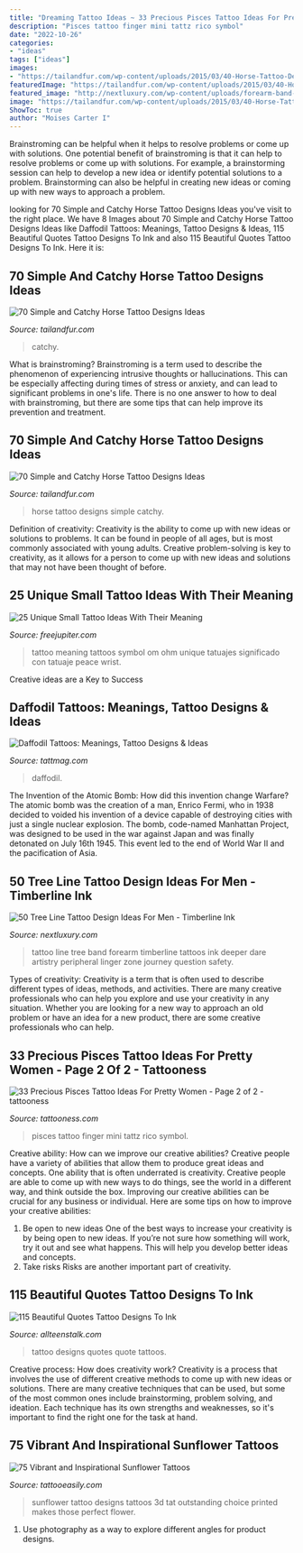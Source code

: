 ```yaml
---
title: "Dreaming Tattoo Ideas ~ 33 Precious Pisces Tattoo Ideas For Pretty Women"
description: "Pisces tattoo finger mini tattz rico symbol"
date: "2022-10-26"
categories:
- "ideas"
tags: ["ideas"]
images:
- "https://tailandfur.com/wp-content/uploads/2015/03/40-Horse-Tattoo-Designs-12.jpg"
featuredImage: "https://tailandfur.com/wp-content/uploads/2015/03/40-Horse-Tattoo-Designs-12.jpg"
featured_image: "http://nextluxury.com/wp-content/uploads/forearm-band-timberline-male-tattoos.jpg"
image: "https://tailandfur.com/wp-content/uploads/2015/03/40-Horse-Tattoo-Designs-12.jpg"
ShowToc: true
author: "Moises Carter I"
---
```



Brainstroming can be helpful when it helps to resolve problems or come up with solutions.
One potential benefit of brainstroming is that it can help to resolve problems or come up with solutions. For example, a brainstorming session can help to develop a new idea or identify potential solutions to a problem. Brainstorming can also be helpful in creating new ideas or coming up with new ways to approach a problem.

	

		
looking for 70 Simple and Catchy Horse Tattoo Designs Ideas you've visit to the right place. We have 8 Images about 70 Simple and Catchy Horse Tattoo Designs Ideas like Daffodil Tattoos: Meanings, Tattoo Designs &amp; Ideas, 115 Beautiful Quotes Tattoo Designs To Ink and also 115 Beautiful Quotes Tattoo Designs To Ink. Here it is:
		
    
## 70 Simple And Catchy Horse Tattoo Designs Ideas

<img loading=lazy src="https://tailandfur.com/wp-content/uploads/2015/03/40-Horse-Tattoo-Designs-12.jpg" onerror="this.onerror=null;this.src='https://tse4.mm.bing.net/th?id=OIP.SACyUkEcpwUSxM4TfDMU1wHaJq&amp;pid=15.1';" alt="70 Simple and Catchy Horse Tattoo Designs Ideas">

_Source: tailandfur.com_

>catchy. 

	

What is brainstroming?
Brainstroming is a term used to describe the phenomenon of experiencing intrusive thoughts or hallucinations. This can be especially affecting during times of stress or anxiety, and can lead to significant problems in one's life. There is no one answer to how to deal with brainstroming, but there are some tips that can help improve its prevention and treatment.

    
## 70 Simple And Catchy Horse Tattoo Designs Ideas

<img loading=lazy src="https://tailandfur.com/wp-content/uploads/2015/03/40-Horse-Tattoo-Designs-9.jpg" onerror="this.onerror=null;this.src='https://tse1.mm.bing.net/th?id=OIP.OebPtRCePWMoJ9nwPM0NTwHaFl&amp;pid=15.1';" alt="70 Simple and Catchy Horse Tattoo Designs Ideas">

_Source: tailandfur.com_

>horse tattoo designs simple catchy. 

	

Definition of creativity:
Creativity is the ability to come up with new ideas or solutions to problems. It can be found in people of all ages, but is most commonly associated with young adults. Creative problem-solving is key to creativity, as it allows for a person to come up with new ideas and solutions that may not have been thought of before.

    
## 25 Unique Small Tattoo Ideas With Their Meaning

<img loading=lazy src="http://www.freejupiter.com/wp-content/uploads/2016/11/Small-Tattoo-Ideas-with-their-Meaning-7.jpg" onerror="this.onerror=null;this.src='https://tse3.mm.bing.net/th?id=OIP.ReIZR7LEECJGDYBtqfA3rwHaJ4&amp;pid=15.1';" alt="25 Unique Small Tattoo Ideas With Their Meaning">

_Source: freejupiter.com_

>tattoo meaning tattoos symbol om ohm unique tatuajes significado con tatuaje peace wrist. 

	

Creative ideas are a Key to Success

    
## Daffodil Tattoos: Meanings, Tattoo Designs &amp; Ideas

<img loading=lazy src="https://tattmag.com/wp-content/uploads/2020/10/Forearm-Daffodil-Tattoo-5.jpg" onerror="this.onerror=null;this.src='https://tse4.mm.bing.net/th?id=OIP.V3rm2YiendX1pg3qg0HJVwHaJG&amp;pid=15.1';" alt="Daffodil Tattoos: Meanings, Tattoo Designs &amp; Ideas">

_Source: tattmag.com_

>daffodil. 

	

The Invention of the Atomic Bomb: How did this invention change Warfare?
The atomic bomb was the creation of a man, Enrico Fermi, who in 1938 decided to voided his invention of a device capable of destroying cities with just a single nuclear explosion. The bomb, code-named Manhattan Project, was designed to be used in the war against Japan and was finally detonated on July 16th 1945. This event led to the end of World War II and the pacification of Asia.

    
## 50 Tree Line Tattoo Design Ideas For Men - Timberline Ink

<img loading=lazy src="http://nextluxury.com/wp-content/uploads/forearm-band-timberline-male-tattoos.jpg" onerror="this.onerror=null;this.src='https://tse4.mm.bing.net/th?id=OIP.B88M5jx1PQTK0rSUddhKJQHaJQ&amp;pid=15.1';" alt="50 Tree Line Tattoo Design Ideas For Men - Timberline Ink">

_Source: nextluxury.com_

>tattoo line tree band forearm timberline tattoos ink deeper dare artistry peripheral linger zone journey question safety. 

	

Types of creativity:
Creativity is a term that is often used to describe different types of ideas, methods, and activities. There are many creative professionals who can help you explore and use your creativity in any situation. Whether you are looking for a new way to approach an old problem or have an idea for a new product, there are some creative professionals who can help.

    
## 33 Precious Pisces Tattoo Ideas For Pretty Women - Page 2 Of 2 - Tattooness

<img loading=lazy src="https://tattooness.com/wp-content/uploads/2019/05/pisces-finger-tattoo-rico_tattz-600x750.jpg" onerror="this.onerror=null;this.src='https://tse3.mm.bing.net/th?id=OIP.qJ99VESIC7NiqKkWxh4pwQHaJQ&amp;pid=15.1';" alt="33 Precious Pisces Tattoo Ideas For Pretty Women - Page 2 of 2 - tattooness">

_Source: tattooness.com_

>pisces tattoo finger mini tattz rico symbol. 

	

Creative ability: How can we improve our creative abilities?
Creative people have a variety of abilities that allow them to produce great ideas and concepts. One ability that is often underrated is creativity. Creative people are able to come up with new ways to do things, see the world in a different way, and think outside the box. Improving our creative abilities can be crucial for any business or individual. Here are some tips on how to improve your creative abilities: 
1. Be open to new ideas
One of the best ways to increase your creativity is by being open to new ideas. If you’re not sure how something will work, try it out and see what happens. This will help you develop better ideas and concepts. 
2. Take risks
Risks are another important part of creativity.

    
## 115 Beautiful Quotes Tattoo Designs To Ink

<img loading=lazy src="http://www.allteenstalk.com/wp-content/uploads/2015/12/quotes-tattoo-designs-60.jpg" onerror="this.onerror=null;this.src='https://tse1.mm.bing.net/th?id=OIP.BKF7gHI0LZtiBOKl_5nAOgHaJw&amp;pid=15.1';" alt="115 Beautiful Quotes Tattoo Designs To Ink">

_Source: allteenstalk.com_

>tattoo designs quotes quote tattoos. 

	

Creative process: How does creativity work?
Creativity is a process that involves the use of different creative methods to come up with new ideas or solutions. There are many creative techniques that can be used, but some of the most common ones include brainstorming, problem solving, and ideation. Each technique has its own strengths and weaknesses, so it's important to find the right one for the task at hand.

    
## 75 Vibrant And Inspirational Sunflower Tattoos

<img loading=lazy src="http://www.tattooeasily.com/wp-content/uploads/2015/12/54sunflower-tattoo-designs.jpg" onerror="this.onerror=null;this.src='https://tse1.mm.bing.net/th?id=OIP.b7tGJ6Bk3yqNL_y0I2UrTQHaHa&amp;pid=15.1';" alt="75 Vibrant and Inspirational Sunflower Tattoos">

_Source: tattooeasily.com_

>sunflower tattoo designs tattoos 3d tat outstanding choice printed makes those perfect flower. 

	

1. Use photography as a way to explore different angles for product designs.

